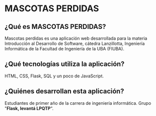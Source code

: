 # MASCOTAS PERDIDAS

## ¿Qué es MASCOTAS PERDIDAS?

Mascotas perdidas es una aplicación web desarrollada para la materia Introducción al Desarrollo de Software, cátedra Lanzillotta, Ingeniería Informática de la Facultad de Ingeniería de la UBA (FIUBA).

## ¿Qué tecnologías utiliza la aplicación?

HTML, CSS, Flask, SQL y un poco de JavaScript.

## ¿Quiénes desarrollan esta aplicación?

Estudiantes de primer año de la carrera de ingeniería informática. Grupo "**Flask, levantá LPQTP**".

